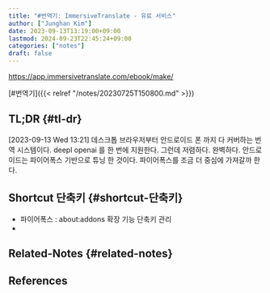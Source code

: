 ```yaml
---
title: "#번역기: ImmersiveTranslate - 유료 서비스"
author: ["Junghan Kim"]
date: 2023-09-13T13:19:00+09:00
lastmod: 2024-09-23T22:45:24+09:00
categories: ["notes"]
draft: false
---
```


<https://app.immersivetranslate.com/ebook/make/>

[#번역기]({{< relref "/notes/20230725T150800.md" >}})


## TL;DR {#tl-dr}

<span class="timestamp-wrapper"><span class="timestamp">[2023-09-13 Wed 13:21] </span></span> 데스크톱 브라우저부터 안드로이드 폰 까지 다 커버하는 번역 시스템이다. deepl openai 를 한 번에 지원한다. 그런데 저렴하다. 완벽하다. 안드로이드는 파이어폭스 기반으로 튜닝 한 것이다. 파이어폭스를 조금 더 중심에 가져갈까 한다.


## Shortcut 단축키 {#shortcut-단축키}



-   파이어폭스 : about:addons 확장 기능 단축키 관리
-


## Related-Notes {#related-notes}

## References

<style>.csl-entry{text-indent: -1.5em; margin-left: 1.5em;}</style><div class="csl-bib-body">
</div>

